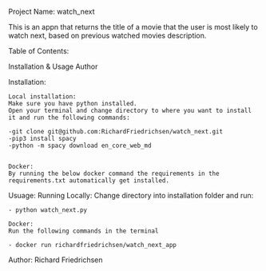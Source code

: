 Project Name: watch_next

This is an appn that returns the title of a movie that the user is most likely to watch next, based on previous watched movies description.

Table of Contents:

Installation & Usage
Author


Installation:
    
    Local installation:
    Make sure you have python installed.
    Open your terminal and change directory to where you want to install it and run the following commands:

    -git clone git@github.com:RichardFriedrichsen/watch_next.git
    -pip3 install spacy
    -python -m spacy download en_core_web_md


    Docker:
    By running the below docker command the requirements in the requirements.txt automatically get installed.

Usuage:
    Running Locally:
    Change directory into installation folder and run:

    - python watch_next.py 
    
    Docker:
    Run the following commands in the terminal

    - docker run richardfriedrichsen/watch_next_app

Author:
Richard Friedrichsen
    
